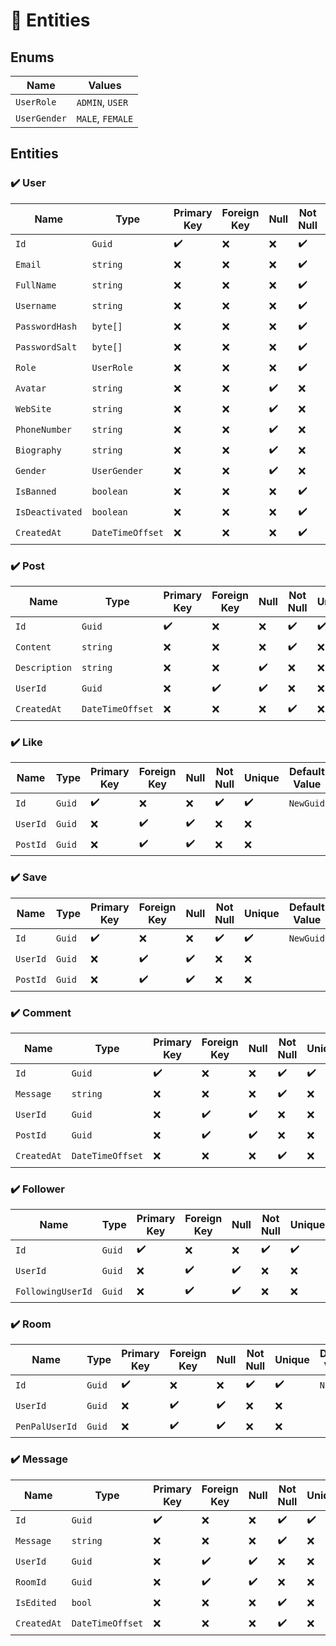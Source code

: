 # :page_with_curl: Entities

## Enums

|Name|Values|
|-|-|
|`UserRole`|`ADMIN`, `USER`|
|`UserGender`|`MALE`, `FEMALE`|

## Entities

### :heavy_check_mark: User

|Name|Type|Primary Key|Foreign Key|Null|Not Null|Unique|Default Value|
|-|-|-|-|-|-|-|-|
|`Id`|`Guid`|:heavy_check_mark:|:x:|:x:|:heavy_check_mark:|:heavy_check_mark:|`NewGuid`|
|`Email`|`string`|:x:|:x:|:x:|:heavy_check_mark:|:heavy_check_mark:||
|`FullName`|`string`|:x:|:x:|:x:|:heavy_check_mark:|:x:||
|`Username`|`string`|:x:|:x:|:x:|:heavy_check_mark:|:heavy_check_mark:||
|`PasswordHash`|`byte[]`|:x:|:x:|:x:|:heavy_check_mark:|:x:||
|`PasswordSalt`|`byte[]`|:x:|:x:|:x:|:heavy_check_mark:|:x:||
|`Role`|`UserRole`|:x:|:x:|:x:|:heavy_check_mark:|:x:|`USER`|
|`Avatar`|`string`|:x:|:x:|:heavy_check_mark:|:x:|:x:|`null`|
|`WebSite`|`string`|:x:|:x:|:heavy_check_mark:|:x:|:x:|`null`|
|`PhoneNumber`|`string`|:x:|:x:|:heavy_check_mark:|:x:|:x:|`null`|
|`Biography`|`string`|:x:|:x:|:heavy_check_mark:|:x:|:x:|`null`|
|`Gender`|`UserGender`|:x:|:x:|:heavy_check_mark:|:x:|:x:|`null`|
|`IsBanned`|`boolean`|:x:|:x:|:x:|:heavy_check_mark:|:x:|`false`|
|`IsDeactivated`|`boolean`|:x:|:x:|:x:|:heavy_check_mark:|:x:|`false`|
|`CreatedAt`|`DateTimeOffset`|:x:|:x:|:x:|:heavy_check_mark:|:x:|`UtcNow`|

### :heavy_check_mark: Post

|Name|Type|Primary Key|Foreign Key|Null|Not Null|Unique|Default Value|
|-|-|-|-|-|-|-|-|
|`Id`|`Guid`|:heavy_check_mark:|:x:|:x:|:heavy_check_mark:|:heavy_check_mark:|`NewGuid`|
|`Content`|`string`|:x:|:x:|:x:|:heavy_check_mark:|:x:||
|`Description`|`string`|:x:|:x:|:heavy_check_mark:|:x:|:x:||
|`UserId`|`Guid`|:x:|:heavy_check_mark:|:heavy_check_mark:|:x:|:x:||
|`CreatedAt`|`DateTimeOffset`|:x:|:x:|:x:|:heavy_check_mark:|:x:|`UtcNow`|

### :heavy_check_mark: Like

|Name|Type|Primary Key|Foreign Key|Null|Not Null|Unique|Default Value|
|-|-|-|-|-|-|-|-|
|`Id`|`Guid`|:heavy_check_mark:|:x:|:x:|:heavy_check_mark:|:heavy_check_mark:|`NewGuid`|
|`UserId`|`Guid`|:x:|:heavy_check_mark:|:heavy_check_mark:|:x:|:x:||
|`PostId`|`Guid`|:x:|:heavy_check_mark:|:heavy_check_mark:|:x:|:x:||

### :heavy_check_mark: Save

|Name|Type|Primary Key|Foreign Key|Null|Not Null|Unique|Default Value|
|-|-|-|-|-|-|-|-|
|`Id`|`Guid`|:heavy_check_mark:|:x:|:x:|:heavy_check_mark:|:heavy_check_mark:|`NewGuid`|
|`UserId`|`Guid`|:x:|:heavy_check_mark:|:heavy_check_mark:|:x:|:x:||
|`PostId`|`Guid`|:x:|:heavy_check_mark:|:heavy_check_mark:|:x:|:x:||

### :heavy_check_mark: Comment

|Name|Type|Primary Key|Foreign Key|Null|Not Null|Unique|Default Value|
|-|-|-|-|-|-|-|-|
|`Id`|`Guid`|:heavy_check_mark:|:x:|:x:|:heavy_check_mark:|:heavy_check_mark:|`NewGuid`|
|`Message`|`string`|:x:|:x:|:x:|:heavy_check_mark:|:x:||
|`UserId`|`Guid`|:x:|:heavy_check_mark:|:heavy_check_mark:|:x:|:x:||
|`PostId`|`Guid`|:x:|:heavy_check_mark:|:heavy_check_mark:|:x:|:x:||
|`CreatedAt`|`DateTimeOffset`|:x:|:x:|:x:|:heavy_check_mark:|:x:|`UtcNow`|

### :heavy_check_mark: Follower

|Name|Type|Primary Key|Foreign Key|Null|Not Null|Unique|Default Value|
|-|-|-|-|-|-|-|-|
|`Id`|`Guid`|:heavy_check_mark:|:x:|:x:|:heavy_check_mark:|:heavy_check_mark:|`NewGuid`|
|`UserId`|`Guid`|:x:|:heavy_check_mark:|:heavy_check_mark:|:x:|:x:||
|`FollowingUserId`|`Guid`|:x:|:heavy_check_mark:|:heavy_check_mark:|:x:|:x:||

### :heavy_check_mark: Room

|Name|Type|Primary Key|Foreign Key|Null|Not Null|Unique|Default Value|
|-|-|-|-|-|-|-|-|
|`Id`|`Guid`|:heavy_check_mark:|:x:|:x:|:heavy_check_mark:|:heavy_check_mark:|`NewGuid`|
|`UserId`|`Guid`|:x:|:heavy_check_mark:|:heavy_check_mark:|:x:|:x:||
|`PenPalUserId`|`Guid`|:x:|:heavy_check_mark:|:heavy_check_mark:|:x:|:x:||

### :heavy_check_mark: Message

|Name|Type|Primary Key|Foreign Key|Null|Not Null|Unique|Default Value|
|-|-|-|-|-|-|-|-|
|`Id`|`Guid`|:heavy_check_mark:|:x:|:x:|:heavy_check_mark:|:heavy_check_mark:|`NewGuid`|
|`Message`|`string`|:x:|:x:|:x:|:heavy_check_mark:|:x:||
|`UserId`|`Guid`|:x:|:heavy_check_mark:|:heavy_check_mark:|:x:|:x:||
|`RoomId`|`Guid`|:x:|:heavy_check_mark:|:heavy_check_mark:|:x:|:x:||
|`IsEdited`|`bool`|:x:|:x:|:x:|:heavy_check_mark:|:x:|`false`|
|`CreatedAt`|`DateTimeOffset`|:x:|:x:|:x:|:heavy_check_mark:|:x:|`UtcNow`|
